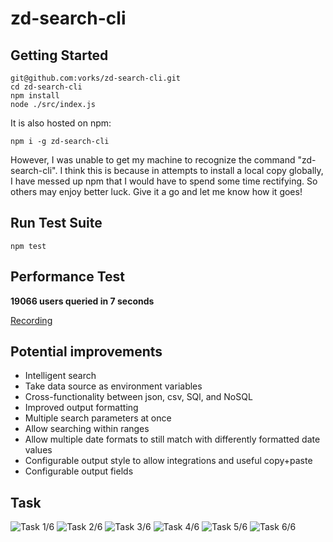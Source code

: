 # zd-search-cli

## Getting Started

```
git@github.com:vorks/zd-search-cli.git
cd zd-search-cli
npm install
node ./src/index.js
```

It is also hosted on npm:

```
npm i -g zd-search-cli
```

However, I was unable to get my machine to recognize the command "zd-search-cli". I think this is because in attempts to install a local copy globally, I have messed up npm that I would have to spend some time rectifying. So others may enjoy better luck. Give it a go and let me know how it goes!

## Run Test Suite

```
npm test
```

## Performance Test

**19066 users queried in 7 seconds**

[Recording](https://www.useloom.com/share/b736e2253b224f25a59aba29cb3d447c)

## Potential improvements

- Intelligent search
- Take data source as environment variables
- Cross-functionality between json, csv, SQl, and NoSQL
- Improved output formatting
- Multiple search parameters at once
- Allow searching within ranges
- Allow multiple date formats to still match with differently formatted date values
- Configurable output style to allow integrations and useful copy+paste
- Configurable output fields

## Task

![Task 1/6](https://i.imgur.com/0CA4Sf5.png)
![Task 2/6](https://i.imgur.com/4rVFVUw.png)
![Task 3/6](https://i.imgur.com/K3eCD1e.png)
![Task 4/6](https://i.imgur.com/Ysi5dUk.jpg)
![Task 5/6](https://i.imgur.com/DMtFGzi.png)
![Task 6/6](https://i.imgur.com/HZtPqd1.jpg)
